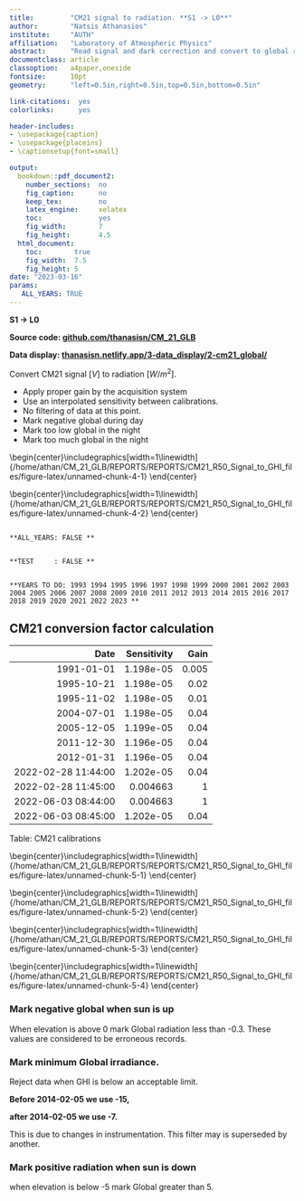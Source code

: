 ```yaml
---
title:         "CM21 signal to radiation. **S1 -> L0**"
author:        "Natsis Athanasios"
institute:     "AUTH"
affiliation:   "Laboratory of Atmospheric Physics"
abstract:      "Read signal and dark correction and convert to global radiation."
documentclass: article
classoption:   a4paper,oneside
fontsize:      10pt
geometry:      "left=0.5in,right=0.5in,top=0.5in,bottom=0.5in"

link-citations:  yes
colorlinks:      yes

header-includes:
- \usepackage{caption}
- \usepackage{placeins}
- \captionsetup{font=small}

output:
  bookdown::pdf_document2:
    number_sections:  no
    fig_caption:      no
    keep_tex:         no
    latex_engine:     xelatex
    toc:              yes
    fig_width:        7
    fig_height:       4.5
  html_document:
    toc:        true
    fig_width:  7.5
    fig_height: 5
date: "2023-03-16"
params:
   ALL_YEARS: TRUE
---
```


**S1 -> L0**


**Source code: [github.com/thanasisn/CM_21_GLB](https://github.com/thanasisn/CM_21_GLB)**

**Data display: [thanasisn.netlify.app/3-data_display/2-cm21_global/](https://thanasisn.netlify.app/3-data_display/2-cm21_global/)**

Convert CM21 signal $[V]$ to radiation $[W/m^2]$.

- Apply proper gain by the acquisition system
- Use an interpolated sensitivity between calibrations.
- No filtering of data at this point.
- Mark negative global during day
- Mark too low global in the night
- Mark too much global in the night






\begin{center}\includegraphics[width=1\linewidth]{/home/athan/CM_21_GLB/REPORTS/REPORTS/CM21_R50_Signal_to_GHI_files/figure-latex/unnamed-chunk-4-1} \end{center}



\begin{center}\includegraphics[width=1\linewidth]{/home/athan/CM_21_GLB/REPORTS/REPORTS/CM21_R50_Signal_to_GHI_files/figure-latex/unnamed-chunk-4-2} \end{center}

```

**ALL_YEARS: FALSE **
```

```

**TEST     : FALSE **
```

```

**YEARS TO DO: 1993 1994 1995 1996 1997 1998 1999 2000 2001 2002 2003 2004 2005 2006 2007 2008 2009 2010 2011 2012 2013 2014 2015 2016 2017 2018 2019 2020 2021 2022 2023 **
```


## CM21 conversion factor calculation




|                Date | Sensitivity |  Gain |
|--------------------:|------------:|------:|
|          1991-01-01 |   1.198e-05 | 0.005 |
|          1995-10-21 |   1.198e-05 |  0.02 |
|          1995-11-02 |   1.198e-05 |  0.01 |
|          2004-07-01 |   1.198e-05 |  0.04 |
|          2005-12-05 |   1.199e-05 |  0.04 |
|          2011-12-30 |   1.196e-05 |  0.04 |
|          2012-01-31 |   1.196e-05 |  0.04 |
| 2022-02-28 11:44:00 |   1.202e-05 |  0.04 |
| 2022-02-28 11:45:00 |    0.004663 |     1 |
| 2022-06-03 08:44:00 |    0.004663 |     1 |
| 2022-06-03 08:45:00 |   1.202e-05 |  0.04 |

Table: CM21 calibrations



\begin{center}\includegraphics[width=1\linewidth]{/home/athan/CM_21_GLB/REPORTS/REPORTS/CM21_R50_Signal_to_GHI_files/figure-latex/unnamed-chunk-5-1} \end{center}





\begin{center}\includegraphics[width=1\linewidth]{/home/athan/CM_21_GLB/REPORTS/REPORTS/CM21_R50_Signal_to_GHI_files/figure-latex/unnamed-chunk-5-2} \end{center}





\begin{center}\includegraphics[width=1\linewidth]{/home/athan/CM_21_GLB/REPORTS/REPORTS/CM21_R50_Signal_to_GHI_files/figure-latex/unnamed-chunk-5-3} \end{center}





\begin{center}\includegraphics[width=1\linewidth]{/home/athan/CM_21_GLB/REPORTS/REPORTS/CM21_R50_Signal_to_GHI_files/figure-latex/unnamed-chunk-5-4} \end{center}


### Mark negative global when sun is up

When elevation is above 0 mark
Global radiation less than -0.3.
These values are considered to be erroneous records.


### Mark minimum Global irradiance.

Reject data when GHI is below an acceptable limit.

**Before 2014-02-05 we use -15,**

**after  2014-02-05 we use -7.**

This is due to changes in instrumentation. This filter may is superseded by another.


### Mark positive radiation when sun is down

when elevation is below -5
mark Global greater than 5.










